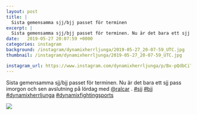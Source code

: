 ```yaml
---
layout: post
title: |
  Sista gemensamma sjj/bjj passet för terminen
excerpt: |
  Sista gemensamma sjj/bjj passet för terminen. Nu är det bara ett sjj pass imorgon och sen avslutning på lördag med @ralcar .    
date:   2019-05-27 20:07:59 +0000
categories: instagram
background: /instagram/dynamixherrljunga/2019-05-27_20-07-59_UTC.jpg
thumbnail: /instagram/dynamixherrljunga/2019-05-27_20-07-59_UTC.jpg

instagram_url: https://www.instagram.com/dynamixherrljunga/p/Bx-pQdbCiTS
---
```

Sista gemensamma sjj/bjj passet för terminen. Nu är det bara ett sjj pass imorgon och sen avslutning på lördag med [@ralcar](https://www.instagram.com/ralcar/) . [#sjj](https://www.instagram.com/explore/tags/sjj/) [#bjj](https://www.instagram.com/explore/tags/bjj/) [#dynamixherrljunga](https://www.instagram.com/explore/tags/dynamixherrljunga/) [#dynamixfightingsports](https://www.instagram.com/explore/tags/dynamixfightingsports/)



<img src='{{ site.baseurl }}/instagram/dynamixherrljunga/2019-05-27_20-07-59_UTC.jpg' class='img-fluid' />
